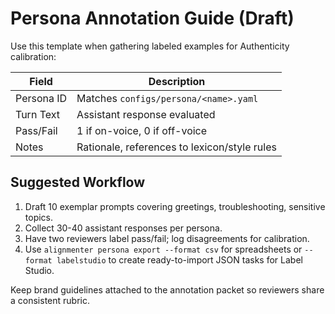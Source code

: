 # Persona Annotation Guide (Draft)

Use this template when gathering labeled examples for Authenticity calibration:

| Field | Description |
| --- | --- |
| Persona ID | Matches `configs/persona/<name>.yaml` |
| Turn Text | Assistant response evaluated |
| Pass/Fail | 1 if on-voice, 0 if off-voice |
| Notes | Rationale, references to lexicon/style rules |

## Suggested Workflow
1. Draft 10 exemplar prompts covering greetings, troubleshooting, sensitive topics.
2. Collect 30-40 assistant responses per persona.
3. Have two reviewers label pass/fail; log disagreements for calibration.
4. Use `alignmenter persona export --format csv` for spreadsheets or `--format labelstudio` to create ready-to-import JSON tasks for Label Studio.

Keep brand guidelines attached to the annotation packet so reviewers share a consistent rubric.
